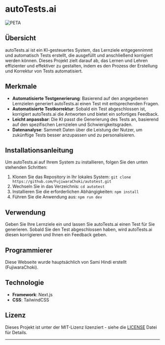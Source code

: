 # autoTests.ai

![PETA](https://play-lh.googleusercontent.com/aTTVA77bs4tVS1UvnsmD_T0w-rdZef7UmjpIsg-8RVDOVl_EVEHjmkn6qN7C0teRS3o)
## Übersicht

autoTests.ai ist ein KI-gesteuertes System, das Lernziele entgegennimmt und automatisch Tests erstellt, die ausgefüllt und anschließend korrigiert werden können. Dieses Projekt zielt darauf ab, das Lernen und Lehren effizienter und effektiver zu gestalten, indem es den Prozess der Erstellung und Korrektur von Tests automatisiert.

## Merkmale

- **Automatisierte Testgenerierung**: Basierend auf den angegebenen Lernzielen generiert autoTests.ai einen Test mit entsprechenden Fragen.
- **Automatisierte Testkorrektur**: Sobald ein Test abgeschlossen ist, korrigiert autoTests.ai die Antworten und bietet ein sofortiges Feedback.
- **Leicht anpassbar**: Die KI passt die Generierung des Tests an, basierend auf den spezifischen Lernzielen und Schwierigkeitsgraden.
- **Datenanalyse**: Sammelt Daten über die Leistung der Nutzer, um zukünftige Tests besser anzupassen und zu personalisieren.

## Installationsanleitung

Um autoTests.ai auf Ihrem System zu installieren, folgen Sie den unten stehenden Schritten:

1. Klonen Sie das Repository in Ihr lokales System: `git clone https://github.com/FujiwaraChoki/autotest.git`
2. Wechseln Sie in das Verzeichnis: `cd autotest`
3. Installieren Sie die erforderlichen Abhängigkeiten: `npm install`
4. Führen Sie die Anwendung aus: `npm run dev`

## Verwendung

Geben Sie Ihre Lernziele ein und lassen Sie autoTests.ai einen Test für Sie generieren. Sobald Sie den Test abgeschlossen haben, wird autoTests.ai diesen korrigieren und Ihnen ein Feedback geben.

## Programmierer

Diese Webseite wurde hauptsächlich von Sami Hindi erstellt (FujiwaraChoki).

## Technologie

- **Framework**: Next.js
- **CSS**: TailwindCSS

## Lizenz

Dieses Projekt ist unter der MIT-Lizenz lizenziert - siehe die [LICENSE](LICENSE.md) Datei für Details.

---
